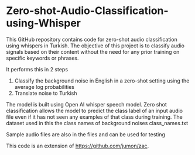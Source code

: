 # Zero-shot-Audio-Classification-using-Whisper

This GitHub repository contains code for zero-shot audio classification using whispers in Turkish. The objective of this project is to classify audio signals based on their content without the need for any prior training on specific keywords or phrases. 

It performs this in 2 steps
1. Classify the background noise in English in a zero-shot setting using the average log probabilities
2. Translate noise to Turkish

The model is built using Open AI whisper speech model. Zero shot classification allows the model to predict the class label of an input audio file even if it has not seen any examples of that class during training. The dataset used in this the class names of background noises class_names.txt

Sample audio files are also in the files and can be used for testing

This code is an extension of https://github.com/jumon/zac.
